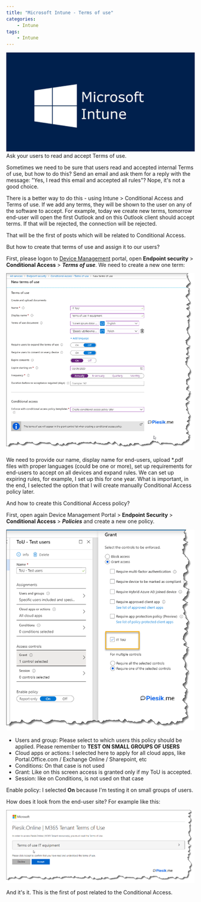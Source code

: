 ```yaml
---
title: "Microsoft Intune - Terms of use"
categories:
    - Intune
tags:
    - Intune
---
```

![„Microsoft Intune - Terms of use"](/assets/images/top_images/IntuneTOP.png)Ask your users to read and accept Terms of use.

Sometimes we need to be sure that users read and accepted internal Terms of use, but how to do this? Send an email and ask them for a reply with the message: "Yes, I read this email and accepted all rules"? Nope, it's not a good choice. 

There is a better way to do this - using Intune > Conditional Access and Terms of use. If we add any terms, they will be shown to the user on any of the software to accept. For example, today we create new terms, tomorrow end-user will open the first Outlook and on this Outlook client should accept terms. If that will be rejected, the connection will be rejected. 

That will be the first of posts which will be related to Conditional Access.

But how to create that terms of use and assign it to our users?

First, please logon to [Device Management](https://devicemanagement.portal.azure.com/) portal, open **Endpoint security** > **Conditional Access** > ***Terms of use***. We need to create a new one term:

!["Microsoft Intune - Terms of use"](/assets/images/posts/Intune-Terms-Of-Use/01.png)

We need to provide our name, display name for end-users, upload *.pdf files with proper languages (could be one or more), set up requirements for end-users to accept on all devices and expand rules. We can set up expiring rules, for example, I set up this for one year. What is important, in the end, I selected the option that I will create manually Conditional Access policy later.

And how to create this Conditional Access policy?

First, open again Device Management Portal > **Endpoint Security** > **Conditional Access** > ***Policies*** and create a new one policy.

!["Microsoft Intune - Terms of use"](/assets/images/posts/Intune-Terms-Of-Use/02.png)

* Users and group: Please select to which users this policy should be applied. Please remember to **TEST ON SMALL GROUPS OF USERS**
* Cloud apps or actions: I selected here to apply for all cloud apps, like Portal.Office.com / Exchange Online / Sharepoint, etc
* Conditions: On that case is not used
* Grant: Like on this screen access is granted only if my ToU is accepted.
* Session: like on Conditions, is not used on that case

Enable policy: I selected **On** because I'm testing it on small groups of users.

How does it look from the end-user site? For example like this:

!["Microsoft Intune - Terms of use"](/assets/images/posts/Intune-Terms-Of-Use/03.png)

And it's it. This is the first of post related to the Conditional Access.
